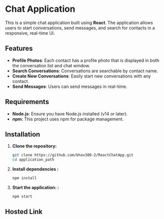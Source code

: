 # Chat Application

This is a simple chat application built using **React**. The application allows users to start conversations, send messages, and search for contacts in a responsive, real-time UI.

## Features

- **Profile Photos**: Each contact has a profile photo that is displayed in both the conversation list and chat window.
- **Search Conversations**: Conversations are searchable by contact name.
- **Create New Conversations**: Easily start new conversations with any contact.
- **Send Messages**: Users can send messages in real-time.


## Requirements

- **Node.js**: Ensure you have Node.js installed (v14 or later).
- **npm**: This project uses npm for package management.

## Installation

1. **Clone the repository:**

   ```bash
   git clone https://github.com/bhav380-2/ReactChatApp.git
   cd application_path

2. **Install dependencies :**
   ```bash
   npm install

3. **Start the application: :**
   ```bash
   npm start

## Hosted Link

